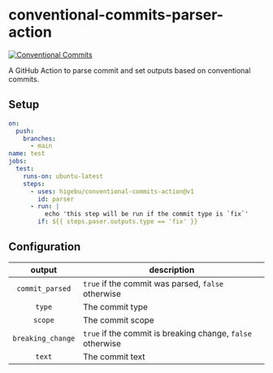 # conventional-commits-parser-action

[![Conventional Commits](https://img.shields.io/badge/Conventional%20Commits-1.0.0-yellow.svg)](https://conventionalcommits.org)

A GitHub Action to parse commit and set outputs based on conventional commits.

## Setup

```yaml
on:
  push:
    branches:
      - main
name: test
jobs:
  test:
    runs-on: ubuntu-latest
    steps:
      - uses: higebu/conventional-commits-action@v1
        id: parser
      - run: |
          echo 'this step will be run if the commit type is `fix`'
        if: ${{ steps.paser.outputs.type == 'fix' }}

```

## Configuration

| output | description |
|:---:|---|
| `commit_parsed` | `true` if the commit was parsed, `false` otherwise |
| `type` | The commit type |
| `scope` | The commit scope |
| `breaking_change` | `true` if the commit is breaking change, `false` otherwise |
| `text` | The commit text |
